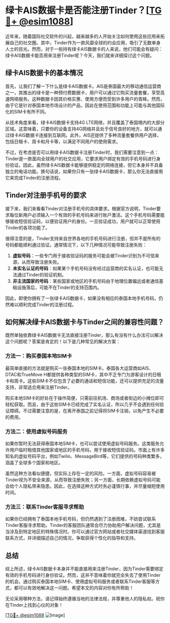 # 绿卡AIS数据卡是否能注册Tinder？[[TG💪+ @esim1088](https://t.me/s/esim1088)]

近年来，随着国际社交软件的兴起，越来越多的人开始关注如何使用这些应用来拓展自己的社交圈。其中，Tinder作为一款风靡全球的约会应用，吸引了无数单身人士的目光。然而，对于一些持有绿卡AIS数据卡的人来说，他们可能会有疑问：绿卡AIS数据卡能否用来注册Tinder呢？今天，我们就来详细探讨这个问题。

## 绿卡AIS数据卡的基本情况

首先，让我们了解一下什么是绿卡AIS数据卡。AIS是泰国最大的移动通信运营商之一，其推出的绿卡是一种预付费数据卡，用户可以通过它购买流量套餐，享受高速网络服务。这种数据卡因其价格实惠、使用方便而受到许多用户的青睐。然而，由于它是针对泰国本地市场设计的产品，因此在使用范围和功能上可能与其他国际化的SIM卡有所不同。

从技术角度来看，绿卡AIS数据卡支持4G LTE网络，并且覆盖了泰国境内的大部分区域。这意味着，只要你的设备支持4G网络并且处于信号良好的地方，就可以通过绿卡AIS数据卡连接到互联网。此外，AIS还提供了多种流量套餐供用户选择，包括日租卡、周卡和月卡等，以满足不同用户的使用需求。

不过，在考虑是否可以用绿卡AIS数据卡注册Tinder时，我们需要注意到一点：Tinder是一款面向全球用户的社交应用，它要求用户绑定有效的手机号码进行身份验证。因此，虽然绿卡AIS数据卡能够提供稳定的网络连接，但它本身并不具备独立的电话功能。换句话说，如果你只有一张绿卡AIS数据卡，那么你无法直接用它来完成Tinder的注册流程。

## Tinder对注册手机号的要求

接下来，我们来看看Tinder对注册手机号的具体要求。根据官方说明，Tinder要求每位新用户必须输入一个有效的手机号码来进行账户激活。这个手机号码需要能够接收短信验证码，以便验证用户的身份。一旦验证成功，用户就可以正常使用Tinder的各项功能了。

值得注意的是，Tinder支持来自世界各地的手机号码进行注册，但并不是所有的号码都能顺利通过验证。通常情况下，以下几种情况可能导致注册失败：

1. **虚拟号码**：一些专门用于接收验证码的服务可能会被Tinder识别为不可信来源，从而导致注册失败。
2. **未实名认证的号码**：如果某个手机号码没有经过运营商的实名认证，也可能无法通过Tinder的验证机制。
3. **非主流国家的号码**：某些国家或地区的手机号码由于地理位置偏远或者通信基础设施落后，可能不在Tinder的支持范围内。

因此，即使你拥有了一张绿卡AIS数据卡，如果没有相应的泰国本地手机号码，仍然难以顺利完成Tinder的注册过程。

## 如何解决绿卡AIS数据卡与Tinder之间的兼容性问题？

既然单独依靠绿卡AIS数据卡无法直接注册Tinder，那么有没有什么办法可以解决这个问题呢？答案是肯定的！以下是几种常见的解决方案：

### 方法一：购买泰国本地SIM卡

最简单直接的方法就是购买一张泰国本地的SIM卡。泰国各大运营商如AIS、DTAC和TrueMove H都提供各种类型的SIM卡，其中不乏专门为游客设计的日租卡和周卡。这些SIM卡不仅包含了必要的通话和短信功能，还可以提供充足的流量支持，非常适合用来注册Tinder。

购买本地SIM卡的好处在于操作简便，只需前往机场、商场或者街边的小摊位即可轻松获取。而且，由于这些SIM卡已经完成了实名认证，所以几乎不会遇到任何验证障碍。不过需要注意的是，在离开泰国之前记得将SIM卡注销，以免产生不必要的费用。

### 方法二：使用虚拟号码服务

如果你暂时无法获得泰国本地SIM卡，也可以尝试使用虚拟号码服务。这类服务允许用户临时租借其他国家或地区的手机号码，用于接收短信验证码。市面上有许多知名的虚拟号码平台，例如Twilio、MessageBird等，它们提供的号码种类繁多，涵盖了全球多个国家和地区。

虽然这种方法看似便捷，但实际上存在一定的风险。一方面，虚拟号码容易被Tinder视为不安全来源，从而导致注册失败；另一方面，长期依赖虚拟号码可能会给个人隐私带来隐患。因此，在选择这种方式时务必谨慎行事，并尽量缩短使用时间。

### 方法三：联系Tinder客服寻求帮助

如果你已经拥有了泰国本地手机号码，但仍然遇到了注册困难，不妨尝试联系Tinder客服寻求帮助。Tinder的客服团队通常会尽力协助用户解决问题，尤其是当涉及到特定地区的特殊情况时。你可以通过官方网站或者社交媒体渠道找到客服联系方式，并详细描述自己的情况，争取获得个性化的指导和支持。

## 总结

综上所述，绿卡AIS数据卡本身并不能直接用来注册Tinder，因为Tinder需要绑定有效的手机号码进行身份验证。然而，这并不意味着你就完全失去了使用Tinder的机会。通过购买泰国本地SIM卡、使用虚拟号码服务或者联系Tinder客服等方式，都可以有效地解决这一问题。希望本文的内容对你有所帮助！

无论采用哪种方法，请记得始终遵循当地的法律法规，并尊重他人的隐私权。祝你在Tinder上找到心仪的对象！

[[TG💪+ @esim1088](https://t.me/s/esim1088) ![Image](https://i.postimg.cc/4NQfJmqS/Snipaste-2025-05-13-00-14-12.png)]